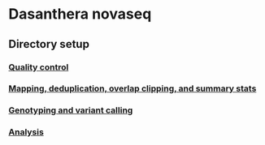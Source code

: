 # Dasanthera novaseq

## Directory setup
### [Quality control](https://github.com/benstemon/dasanthera_novaseq/tree/main/QC)
### [Mapping, deduplication, overlap clipping, and summary stats](https://github.com/benstemon/dasanthera_novaseq/tree/main/mapping_etc)
### [Genotyping and variant calling](https://github.com/benstemon/dasanthera_novaseq/tree/main/bcftools_genotyping)
### [Analysis](https://github.com/benstemon/dasanthera_novaseq/tree/main/analysis)
